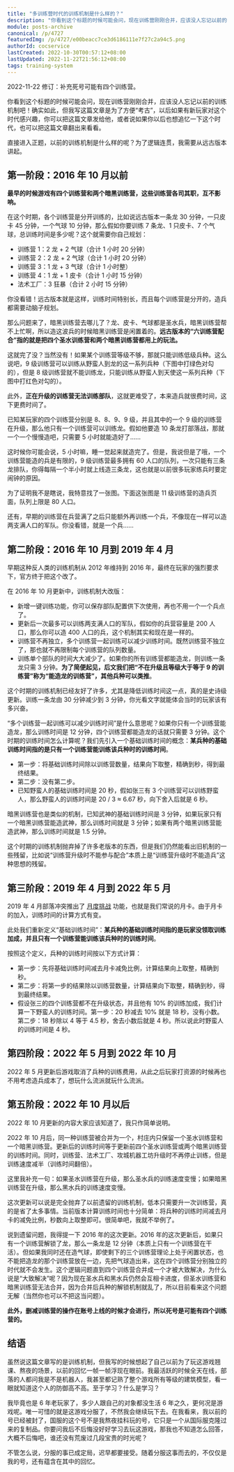 ```yaml
---
title: "多训练营时代的训练机制是什么样的？"
description: "你看到这个标题的时候可能会问，现在训练营刚刚合并，应该没人忘记以前的训练机制吧！确实如此，但我写这篇文章是为了方便“考古”，以后如果有新玩家对这个时代感兴趣，你可以把这篇文章发给他，或者说如果你以后也想追忆一下这个时代，也可以把这篇文章翻出来看看。"
module: posts-archive
canonical: /p/4727
featuredImg: /p/4727/e00beacc7ce3d6186111e7f27c2a94c5.png
authorId: cocservice
lastCreated: 2022-10-30T00:57:12+08:00
lastUpdated: 2022-11-22T21:56:12+08:00
tags: training-system
---
```


<PostHistory>
2022-11-22 修订：补充死号可能有四个训练营。
</PostHistory>

你看到这个标题的时候可能会问，现在训练营刚刚合并，应该没人忘记以前的训练机制吧！确实如此，但我写这篇文章是为了方便“考古”，以后如果有新玩家对这个时代感兴趣，你可以把这篇文章发给他，或者说如果你以后也想追忆一下这个时代，也可以把这篇文章翻出来看看。

直接进入正题，以前的训练机制是什么样的呢？为了逻辑连贯，我需要从远古版本讲起。

## 第一阶段：2016 年 10 月以前

**最早的时候游戏有四个训练营和两个暗黑训练营，这些训练营各司其职，互不影响。**

在这个时期，各个训练营是分开训练的，比如说远古版本一条龙 30 分钟，一只皮卡 45 分钟，一个气球 10 分钟，那么假如你要训练 7 条龙、1 只皮卡、7 个气球，总训练时间是多少呢？这个就需要你自己规划：

- 训练营 1：2 龙 + 2 气球（合计 1 小时 20 分钟）
- 训练营 2：2 龙 + 2 气球（合计 1 小时 20 分钟）
- 训练营 3：1 龙 + 3 气球（合计 1 小时整）
- 训练营 4：1 龙 + 1 皮卡（合计 1 小时 15 分钟）
- 法术工厂：3 狂暴（合计 2 小时 15 分钟）

你没看错！远古版本就是这样，训练时间特别长，而且每个训练营是分开的，造兵都需要动脑子规划。

那么问题来了，暗黑训练营去哪儿了？龙、皮卡、气球都是圣水兵，暗黑训练营帮不上忙啊，所以造这波兵的时候暗黑训练营是闲置着的。**远古版本的“六训练营配合”指的就是把四个圣水训练营和两个暗黑训练营都用上的玩法。**

这就完了没？当然没有！如果某个训练营等级不够，那就只能训练低级兵种。这么说吧，9 级训练营可以训练从野蛮人到龙的这一系列兵种（下图中打绿色对勾的），但是 8 级训练营就不能训练龙，只能训练从野蛮人到天使这一系列兵种（下图中打红色对勾的）。

<Pic src="/p/4727/e735d3ebf39d6148682d2e19300bfdb5.jpg" width="637" height="426" alt="" caption="图片来源：<a href='https://www.reddit.com/r/ClashOfClans/comments/ksq6iy/ogs_remember_the_struggle_when_you_had_to/' target='_blank' rel='noreferrer noopener'>Ogs remember the struggle when you had to … (Reddit)</a>" :lazyLoading="false" />

此外，**正在升级的训练营无法训练部队**，这就更难受了，本来造兵就很费时间，这下更费时间了。

已知某玩家的四个训练营分别是 8、8、9、9 级，并且其中的一个 9 级的训练营在升级，那么他只有一个训练营可以训练龙。假如他要造 10 条龙打部落战，那就一个一个慢慢造吧，只需要 5 小时就能造好了……

这时候你可能会说，5 小时嘛，睡一觉起来就造完了。但是，我说但是了哦，一个训练营能造的兵是有限的，9 级训练营最多拥有 60 人口的队列，一次只能有三条龙排队，你得每隔一个半小时就上线造三条龙，这也就是以前很多玩家练兵时要定闹钟的原因。

为了证明我不是瞎说，我特意找了一张图。下面这张图是 11 级训练营的造兵页面，队列上限是 80 人口。

<Pic src="/p/4727/62680bfc2eed0b7df18b262bbbac724c.jpg" width="1301" height="854" alt="" caption="图片来源：<a href='https://www.youtube.com/watch?v=WX79n5BVuLQ' target='_blank' rel='noreferrer noopener'>Looking at What will be the old training system … (Youtube)</a>" />

还有，早期的训练营在兵营满了之后只能额外再训练一个兵，不像现在一样可以造两支满人口的军队。你没看错，就是一个兵……

## 第二阶段：2016 年 10 月到 2019 年 4 月

早期这种反人类的训练机制从 2012 年维持到 2016 年，最终在玩家的强烈要求下，官方终于把这个改了。

在 2016 年 10 月更新中，训练机制大改版：

- 新增一键训练功能，你可以保存部队配置供下次使用，再也不用一个一个兵点了。
- 更新后一次最多可以训练两支满人口的军队，假如你的兵营容量是 200 人口，那么你可以造 400 人口的兵，这个机制其实和现在是一样的。
- 训练营不再独立，多个训练营一起训练可以减少训练时间。既然训练营不独立了，那也就不再限制每个训练营的队列数量。
- 训练单个部队的时间大大减少了。如果你的所有训练营都能造龙，则训练一条龙只需 3 分钟。**为了简便起见，后文我们把“不在升级且等级大于等于 9 的训练营”称为“能造龙的训练营”，其他兵种可以类推**。

<Pic src="/p/4727/b712b1da1f488eeb02ca7d5426b1b009.jpg" width="1607" height="937" alt="" caption="一键训练功能（截图自国际服 15 本版本）" />

这个时期的训练机制已经友好了许多，尤其是降低训练时间这一点，真的是史诗级更新。训练一条龙由 30 分钟减少到 3 分钟，你光看文字就能体会当时的玩家该有多兴奋。

“多个训练营一起训练可以减少训练时间”是什么意思呢？如果你只有一个训练营能造龙，那么训练时间是 12 分钟，四个训练营都能造龙的话就只需要 3 分钟。这个时期的训练时间怎么计算呢？我们先引入一个基础训练时间的概念：**某兵种的基础训练时间指的是只有一个训练营能训练该兵种时的训练时间**。

- 第一步：将基础训练时间除以训练营数量，结果向下取整，精确到秒，得到最终结果。
- 第二步：没有第二步。
- 已知野蛮人的基础训练时间是 20 秒，假如张三有 3 个训练营可以训练野蛮人，那么野蛮人的训练时间是 20 / 3 ≈ 6.67 秒，向下舍入后就是 6 秒。

暗黑训练营也是类似的机制，已知武神的基础训练时间是 3 分钟，如果玩家只有一个暗黑训练营能造武神，那么训练时间就是 3 分钟；如果有两个暗黑训练营能造武神，那么训练时间就是 1.5 分钟。

<Pic src="/p/4727/e00beacc7ce3d6186111e7f27c2a94c5.png" width="1420" height="1056" alt="" caption="升级训练营减少训练时间（截图自国服、大清服、怀旧服、雪服、盗版 COC，反正随你怎么叫）" />

这个时期的训练机制抛弃掉了许多老版本的东西，但是我们仍然能看出旧机制的一些残留，比如说“训练营升级时不能参与配合”本质上是“训练营升级时不能造兵”这种思想的残留。

## 第三阶段：2019 年 4 月到 2022 年 5 月

2019 年 4 月部落冲突推出了 [月度挑战](/p/1001) 功能，也就是我们常说的月卡。由于月卡的加入，训练时间的计算方式有变。

此处我们重新定义“基础训练时间”：**某兵种的基础训练时间指的是玩家没领取训练加成，并且只有一个训练营能训练该兵种时的训练时间**。

按照这个定义，兵种的训练时间按以下方式计算：

- 第一步：先将基础训练时间减去月卡减免比例，计算结果向上取整，精确到秒。
- 第二步：将第一步的结果除以训练营数量，计算结果向下取整，精确到秒，得到最终结果。
- 假设张三的四个训练营都不在升级状态，并且他有 10% 的训练加成，我们计算一下野蛮人的训练时间。第一步：20 秒减去 10% 就是 18 秒，没有小数。第二步：18 秒除以 4 等于 4.5 秒，舍去小数后就是 4 秒。所以说此时野蛮人的训练时间是 4 秒。

## 第四阶段：2022 年 5 月到 2022 年 10 月

2022 年 5 月更新后游戏取消了兵种的训练费用，从此之后玩家打资源的时候再也不用考虑造兵成本了，想玩什么流派就玩什么流派。

<Pic src="/p/4727/4598e497c284b4f237322fd532b15940.jpg" width="1597" height="956" alt="" caption="截图自国际服，其中骷髅巨人和皇家幽灵这两个临时兵种是万圣节的活动" />
<Pic src="/p/4727/8301a0ce3b6e8157c87cab58a4c2d2e7.jpg" width="1052" height="660" alt="" caption="截图自国服，国服不过洋节，没有临时兵种" />

## 第五阶段：2022 年 10 月以后

2022 年 10 月更新的内容大家应该知道了，我只作简单说明。

2022 年 10 月后，同一种训练营被合并为一个，村庄内只保留一个圣水训练营和一个暗黑训练营。更新后的训练时间等于更新前四个圣水训练营或两个暗黑训练营的训练时间。同时，训练营、法术工厂、攻城机器工坊升级时不再停止训练，但是训练速度减半（训练时间翻倍）。

这里我补充一句：如果圣水训练营在升级，那么圣水兵的训练速度变慢；如果暗黑训练营在升级，那么黑水兵的训练速度变慢。

这次更新可以说是完全抛弃了以前遗留的训练机制，低本只需要升一次训练营，真的是省了太多事情。当前版本计算训练时间也十分简单：将兵种的训练时间减去月卡的减免比例，秒数向上取整即可。很简单吧，我就不举例了。

<Pic src="/p/4727/67535bf1b74bbeae7c484eec3fefed30.jpg" width="2532" height="1170" alt="" caption="从这个图可以看到现在的版本只剩一个训练营了" />

说到遗留问题，我得提一下 2016 年的这次更新。2016 年的这次更新后，如果只有一个训练营解锁了龙，那么一条龙是 12 分钟（本质上只有一个训练营在干活）。但如果我同时还在造气球，即使剩下的三个训练营理论上处于闲置状态，也不能把造龙的那个训练营放在一边，先把气球造出来，这在四个训练营分别独立的时代就不会发生。这个逻辑问题直到四个训练营合并成一个才被大致解决，为什么说是“大致解决”呢？因为现在圣水兵和黑水兵仍然会互相卡进度，但圣水训练营和暗黑训练营无法合并，因为合并后兵种的解锁机制就乱了，所以目前看来这个问题无解（当然你也可以不把这当问题）。

**此外，删减训练营的操作在账号上线的时候才会进行，所以死号是可能有四个训练营的。**

<Pic src="/p/4727/4f1b136a5abaf52966a5053fe56e002b.jpg" width="2000" height="1200" alt="" caption="截图自 2022/11 的国际服版本，玩家标签 #QJLJJCJC" />

## 结语

虽然说这篇文章写的是训练机制，但我写的时候想起了自己以前为了玩这游戏翘课、熬夜的场景，以前的回忆一帧一帧浮现在眼前。我最活跃的时候全天在线，部落的人都问我是不是机器人，我甚至都记熟了整个游戏所有等级的建筑模型，看一眼就知道这个人的防御高不高。至于学习？什么是学习？

我毕竟也是 6 年老玩家了，多少人跟自己的对象都没生活 6 年之久，更何况是游戏呢。唯一可惜的就是这游戏分服了，不然我会继续玩下去。在我看来，我以前的号已经被封了，国服的这个号不是我熬夜挂科玩的号，它只是一个从国际服克隆过来的复制品。你要问我后不后悔没好好学习去玩这游戏，那我也不知道怎么回答，大概不后悔吧，谁还没有荒废过几段宝贵的时光呢？

不管怎么说，分服的事已成定局，迟早都要接受。随着分服这事而去的，不仅仅是我的号，还有蕴含在其中的回忆。
